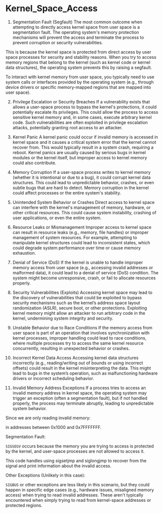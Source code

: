 # Kernel_Space_Access



1. Segmentation Fault (Segfault)
The most common outcome when attempting to directly access kernel space from user space is a segmentation fault. The operating system's memory protection mechanisms will prevent the access and terminate the process to prevent corruption or security vulnerabilities.

This is because the kernel space is protected from direct access by user space processes for security and stability reasons. When you try to access memory regions that belong to the kernel (such as kernel code or kernel data structures), the operating system prevents this by raising a segfault.


To interact with kernel memory from user space, you typically need to use system calls or interfaces provided by the operating system (e.g., through device drivers or specific memory-mapped regions that are mapped into user space).


2. Privilege Escalation or Security Breaches
If a vulnerability exists that allows a user-space process to bypass the kernel's protections, it could potentially escalate its privileges. This could allow the process to access sensitive kernel memory and, in some cases, execute arbitrary kernel code. Such vulnerabilities are often exploited in privilege escalation attacks, potentially granting root access to an attacker.

3. Kernel Panic
A kernel panic could occur if invalid memory is accessed in kernel space and it causes a critical system error that the kernel cannot recover from. This would typically result in a system crash, requiring a reboot. Kernel panics are usually caused by serious bugs in kernel modules or the kernel itself, but improper access to kernel memory could also contribute.

4. Memory Corruption
If a user-space process writes to kernel memory (whether it is intentional or due to a bug), it could corrupt kernel data structures. This could lead to unpredictable behavior, crashes, or even subtle bugs that are hard to detect. Memory corruption in the kernel could affect processes or the entire system's stability.

5. Unintended System Behavior or Crashes
Direct access to kernel space can interfere with the kernel's management of memory, hardware, or other critical resources. This could cause system instability, crashing of user applications, or even the entire system.

6. Resource Leaks or Mismanagement
Improper access to kernel space can result in resource leaks (e.g., memory, file handles) or improper management of system resources. For example, attempting to manipulate kernel structures could lead to inconsistent states, which could degrade system performance over time or cause memory exhaustion.

7. Denial of Service (DoS)
If the kernel is unable to handle improper memory access from user space (e.g., accessing invalid addresses or malformed data), it could lead to a denial of service (DoS) condition. The system might become unresponsive, crash, or fail to allocate resources properly.

8. Security Vulnerabilities (Exploits)
Accessing kernel space may lead to the discovery of vulnerabilities that could be exploited to bypass security mechanisms such as the kernel’s address space layout randomization (ASLR), secure boot, or other protections. Exploiting kernel memory might allow an attacker to run arbitrary code in the kernel, undermining system integrity and security.

9. Unstable Behavior due to Race Conditions
If the memory access from user space is part of an operation that involves synchronization with kernel processes, improper handling could lead to race conditions, where multiple processes try to access the same kernel resource concurrently, resulting in unexpected behavior or crashes.

10. Incorrect Kernel Data Access
Accessing kernel data structures incorrectly (e.g., reading/writing out of bounds or using incorrect offsets) could result in the kernel misinterpreting the data. This might lead to bugs in the system’s operation, such as malfunctioning hardware drivers or incorrect scheduling behavior.

11. Invalid Memory Address Exceptions
If a process tries to access an invalid memory address in kernel space, the operating system may trigger an exception (often a segmentation fault), but if not handled properly, the process may terminate abruptly, leading to unpredictable system behavior.


Since we are only reading invalid memory:

in addresses between 0x1000 and 0x7FFFFFFF.

Segmentation Fault:

```SIGSEGV``` occurs because the memory you are trying to access is protected by the kernel, and user-space processes are not allowed to access it.

This code handles using sigsetjmp and siglongjmp to recover from the signal and print information about the invalid access.

Other Exceptions (Unlikely in this case):

```SIGBUS``` or other exceptions are less likely in this scenario, but they could happen in specific edge cases (e.g., hardware issues, misaligned memory access) when trying to read invalid addresses. These aren't typically encountered when simply trying to read from kernel-space addresses or protected regions.

